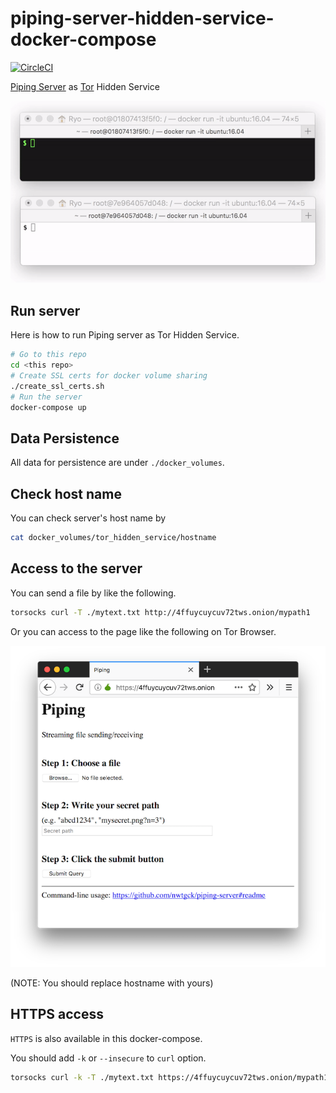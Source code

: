 # piping-server-hidden-service-docker-compose
[![CircleCI](https://circleci.com/gh/nwtgck/piping-server-hidden-service-docker-compose.svg?style=shield)](https://circleci.com/gh/nwtgck/piping-server-hidden-service-docker-compose)

[Piping Server](https://github.com/nwtgck/piping-server) as [Tor](https://www.torproject.org/) Hidden Service

![Piping on Tor](demo_images/piping_on_tor.gif)

## Run server

Here is how to run Piping server as Tor Hidden Service.

```bash
# Go to this repo
cd <this repo>
# Create SSL certs for docker volume sharing
./create_ssl_certs.sh
# Run the server
docker-compose up
```

## Data Persistence

All data for persistence are under `./docker_volumes`.

## Check host name

You can check server's host name by

```bash
cat docker_volumes/tor_hidden_service/hostname
```

## Access to the server

You can send a file by like the following.

```bash
torsocks curl -T ./mytext.txt http://4ffuycuycuv72tws.onion/mypath1
```

Or you can access to the page like the following on Tor Browser.

![demo1](demo_images/piping_tor_hidden_service.png)

(NOTE: You should replace hostname with yours)

## HTTPS access

`HTTPS` is also available in this docker-compose.

You should add `-k` or `--insecure` to `curl` option.

```bash
torsocks curl -k -T ./mytext.txt https://4ffuycuycuv72tws.onion/mypath1
```
